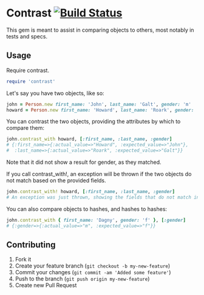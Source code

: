 # Contrast [![Build Status](https://secure.travis-ci.org/darrencauthon/contrast.png?branch=master)](http://travis-ci.org/darrencauthon/contrast)

This gem is meant to assist in comparing objects to others, most notably in tests and specs.

## Usage

Require contrast.

````ruby
require 'contrast'
````

Let's say you have two objects, like so:

````ruby
john = Person.new first_name: 'John', last_name: 'Galt', gender: 'm'
howard = Person.new first_name: 'Howard', last_name: 'Roark', gender: 'm'
````

You can contrast the two objects, providing the attributes by which to compare them:

````ruby
john.contrast_with howard, [:first_name, :last_name, :gender]
# {:first_name=>{:actual_value=>"Howard", :expected_value=>"John"},
#  :last_name=>{:actual_value=>"Roark", :expected_value=>"Galt"}}
````

Note that it did not show a result for gender, as they matched.

If you call contrast_with!, an exception will be thrown if the two objects do not match based on the provided fields.

````ruby
john.contrast_with! howard, [:first_name, :last_name, :gender]
# An exception was just thrown, showing the fields that do not match in the message.
````

You can also compare objects to hashes, and hashes to hashes:

````ruby
john.contrast_with { first_name: 'Dagny', gender: 'f' }, [:gender]
# {:gender=>{:actual_value=>"m", :expected_value=>"f"}}
````

## Contributing

1. Fork it
2. Create your feature branch (`git checkout -b my-new-feature`)
3. Commit your changes (`git commit -am 'Added some feature'`)
4. Push to the branch (`git push origin my-new-feature`)
5. Create new Pull Request
